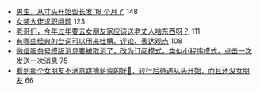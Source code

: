 - [男生，从寸头开始留长发 18 个月了](https://www.v2ex.com/t/749437) 148
- [女装大佬求职问题](https://www.v2ex.com/t/749622) 123
- [老哥们，今年过年要去女朋友家应该送老丈人啥东西呀？](https://www.v2ex.com/t/749436) 111
- [有哪些经典的台词可以用来吐槽、评论、表达观点](https://www.v2ex.com/t/749428) 108
- [微信服务号模版消息要被取消了，改为订阅模式，类似小程序模式，点击一次发送一次消息](https://www.v2ex.com/t/749414) 75
- [看到那个女朋友不满意跳槽薪资的好🍋，转行后待遇从头开始，而且还没女朋友](https://www.v2ex.com/t/749450) 66